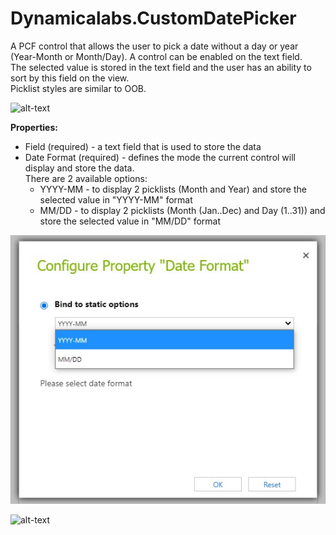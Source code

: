 # Dynamicalabs.CustomDatePicker
A PCF control that allows the user to pick a date without a day or year (Year-Month or Month/Day). A control can be enabled on the text field. \
The selected value is stored in the text field and the user has an ability to sort by this field on the view.  
Picklist styles are similar to OOB.

![alt-text](https://github.com/tswetkoff/Dynamicalabs.CustomDatePicker/blob/master/media/Custom%20Date%20Picker.gif?raw=true "Demo")

**Properties:**
* Field (required) - a text field that is used to store the data
* Date Format (required) - defines the mode the current control will display and store the data.\
There are 2 available options:
  - YYYY-MM - to display 2 picklists (Month and Year) and store the selected value in "YYYY-MM" format 
  - MM/DD - to display 2 picklists (Month (Jan..Dec) and Day (1..31)) and store the selected value in "MM/DD" format 

![alt-text](https://github.com/tswetkoff/Dynamicalabs.CustomDatePicker/blob/master/media/DateFormatProperty.jpg?raw=true "Date Format Property")


![alt-text](https://static.wixstatic.com/media/3d222f_42a9d9ce4b234fb9a13b966eb3d83319~mv2.jpg/v1/fill/w_323,h_69,al_c,q_80,usm_0.66_1.00_0.01/Untitled%20(500%20x%20300%20px)_edited.webp)
